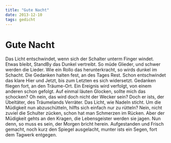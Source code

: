 ```yaml
---
title: "Gute Nacht"
date: 2013-12-10
tags: gedicht
---
```

# Gute Nacht

Das Licht entschwindet,
wenn sich der Schalter unterm Finger windet.
Etwas bleibt,
StandBy das Dunkel vertreibt.
So müde Glieder,
und schwer werden die Lieder.
Wie ein Rollo das herunterkracht,
so wirds dunkel im Schacht.
Die Gedanken halten fest,
an des Tages Rest.
Schon entschwindet das klare Hier und Jetzt,
bis zum Letzten es sich widersetzt.
Gedanken fliegen fort,
an den Träume-Ort.
Ein Ereignis wird verfolgt,
von einem anderen schon gefolgt.
Auf einmal läuten Glocken,
sollte mich das schocken?
Oh nein,
das wird doch nicht der Wecker sein?
Doch er ists, der Übeltäter,
des Träumelands Verräter.
Das Licht,
wie Nadeln sticht.
Um die Müdigkeit nun abzuschütteln,
hilfts sich einfach nur zu rütteln?
Nein, nicht zuviel die Schulter zücken,
schon hat man Schmerzen im Rücken.
Aber der Müdigkeit gehts an den Kragen,
die Lebensgeister werden sie jagen.
Nun denn, so muss es sein,
der Morgen bricht herein.
Aufgestanden und Frisch gemacht,
noch kurz den Spiegel ausgelacht,
munter ists ein Segen,
fort dem Tagwerk entgegen.
